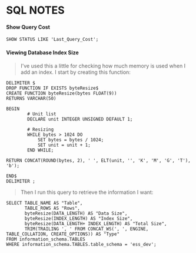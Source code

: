 # SQL NOTES


#### Show Query Cost

```
SHOW STATUS LIKE 'Last_Query_Cost';
```

#### Viewing Database Index Size
> I've used this a little for checking how much memory is used when I add an index.
> I start by creating this function:
```
DELIMITER $
DROP FUNCTION IF EXISTS byteResize$
CREATE FUNCTION byteResize(bytes FLOAT(9))
RETURNS VARCHAR(50)

BEGIN
        # Unit list
        DECLARE unit INTEGER UNSIGNED DEFAULT 1;

        # Resizing
        WHILE bytes > 1024 DO
            SET bytes = bytes / 1024;
            SET unit = unit + 1;
        END WHILE;

RETURN CONCAT(ROUND(bytes, 2), ' ', ELT(unit, '', 'K', 'M', 'G', 'T'), 'b');

END$
DELIMITER ;
```
> Then I run this query to retrieve the information I want:
```
SELECT TABLE_NAME AS "Table",
       TABLE_ROWS AS "Rows",
       byteResize(DATA_LENGTH) AS "Data Size",
       byteResize(INDEX_LENGTH) AS "Index Size",
       byteResize(DATA_LENGTH+ INDEX_LENGTH) AS "Total Size",
       TRIM(TRAILING ', ' FROM CONCAT_WS(', ', ENGINE, TABLE_COLLATION, CREATE_OPTIONS)) AS "Type"
FROM information_schema.TABLES
WHERE information_schema.TABLES.table_schema = 'ess_dev';
```
